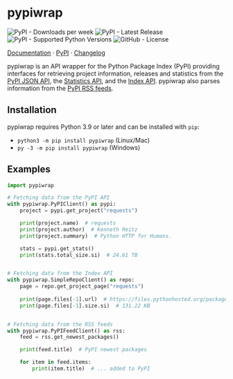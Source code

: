 # pypiwrap

![PyPI - Downloads per week](https://img.shields.io/pypi/dw/pypiwrap?style=flat-square)
![PyPI - Latest Release](https://img.shields.io/pypi/v/pypiwrap?style=flat-square)
![PyPI - Supported Python Versions](https://img.shields.io/pypi/pyversions/pypiwrap?style=flat-square)
![GitHub - License](https://img.shields.io/github/license/aescarias/pypiwrap?style=flat-square)

[Documentation](https://pypiwrap.rtfd.io/) · [PyPI](https://pypi.org/project/pypiwrap) · [Changelog](https://github.com/aescarias/pypiwrap/blob/main/CHANGELOG.md)

pypiwrap is an API wrapper for the Python Package Index (PyPI) providing interfaces for retrieving project information, releases and statistics from the [PyPI JSON API](https://docs.pypi.org/api/json/), the [Statistics API](https://docs.pypi.org/api/stats/), and the [Index API](https://docs.pypi.org/api/index-api/). pypiwrap also parses information from the [PyPI RSS feeds](https://docs.pypi.org/api/feeds/).

## Installation

pypiwrap requires Python 3.9 or later and can be installed with `pip`:

- `python3 -m pip install pypiwrap` (Linux/Mac)
- `py -3 -m pip install pypiwrap` (Windows)

## Examples

```py
import pypiwrap

# Fetching data from the PyPI API
with pypiwrap.PyPIClient() as pypi:
    project = pypi.get_project("requests")

    print(project.name)  # requests
    print(project.author)  # Kenneth Reitz
    print(project.summary)  # Python HTTP for Humans.

    stats = pypi.get_stats()
    print(stats.total_size.si)  # 24.61 TB


# Fetching data from the Index API
with pypiwrap.SimpleRepoClient() as repo:
    page = repo.get_project_page("requests")
    
    print(page.files[-1].url)  # https://files.pythonhosted.org/packages/63/70/[...]
    print(page.files[-1].size.si)  # 131.22 KB


# Fetching data from the RSS feeds
with pypiwrap.PyPIFeedClient() as rss:
    feed = rss.get_newest_packages()

    print(feed.title)  # PyPI newest packages

    for item in feed.items:
        print(item.title)  # ... added to PyPI
```
